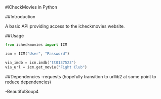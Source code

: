 #iCheckMovies in Python


##Introduction

A basic API providing access to the icheckmovies website.

##Usage
```python
from icheckmovies import ICM

icm = ICM("User", "Password")

via_imdb = icm.imdb("tt0137523")
via_url = icm.get_movie("Fight Club")
```

##Dependencies
-requests (hopefully transition to urllib2 at some point to reduce dependencies)

-BeautifulSoup4
